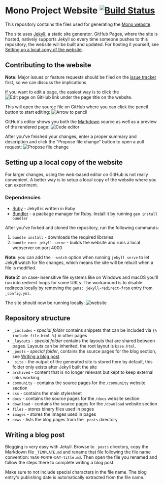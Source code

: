 Mono Project Website
[![Build Status](https://travis-ci.org/mono/website.svg)](https://travis-ci.org/mono/website)
==================================================================================================================

This repository contains the files used for generating the [Mono website](http://www.mono-project.com).

The site uses [Jekyll](http://jekyllrb.com), a static site generator. GitHub Pages, where the site is hosted, natively supports Jekyll so every time someone pushes to this repository, the website will be built and updated. For hosting it yourself, see [Setting up a local copy of the website](#setting-up-a-local-copy-of-the-website).

Contributing to the website
---------------------------

**Note:** Major issues or feature requests should be filed on the [issue tracker](https://github.com/mono/website/issues) first, so we can discuss the implications.

If you want to edit a page, the easiest way is to click the ![Edit page on GitHub](https://cloud.githubusercontent.com/assets/1376924/3712375/a6d7bc42-150f-11e4-9ceb-5230cbbfba3f.png) link under the page title on the website.

This will open the source file on GitHub where you can click the pencil button to start editing:
![Arrow to pencil](https://cloud.githubusercontent.com/assets/1376924/3712474/1d2fe57a-1517-11e4-86b2-d083dbeaa4ae.png)

GitHub's editor shows you both the [Markdown](https://guides.github.com/features/mastering-markdown/) source as well as a preview of the rendered page:
![Code editor](https://cloud.githubusercontent.com/assets/1376924/3769433/0f0ca2ee-18e1-11e4-97fc-3493683b853d.png)

After you've finished your changes, enter a proper summary and description and click the "Propose file change" button to open a pull request:
![Propose file change](https://cloud.githubusercontent.com/assets/1376924/3712481/52423448-1517-11e4-8aa8-9c9f9befb6bc.png)

Setting up a local copy of the website
--------------------------------------

For larger changes, using the web-based editor on GitHub is not really convenient. A better way is to setup a local copy of the website where you can experiment.

### Dependencies

 - [Ruby](https://www.ruby-lang.org/) - Jekyll is written in Ruby
 - [Bundler](http://bundler.io/) - a package manager for Ruby. Install it by running `gem install bundler`

After you've forked and cloned the repository, run the following commands:
 1. `bundle install` - downloads the required libraries
 2. `bundle exec jekyll serve` - builds the website and runs a local webserver on port 4000

**Note:** you can add the `--watch` option when running `jekyll serve` to let Jekyll watch for file changes, which means the site will be rebuilt when a file is modified.

**Note 2:** on case-insensitive file systems like on Windows and macOS you'll run into redirect loops for some URLs. The workaround is to disable redirects locally by removing the `gems: jekyll-redirect-from` entry from `_config.yml`.

The site should now be running locally:
![website](https://cloud.githubusercontent.com/assets/1376924/3712425/c1ab2e9c-1513-11e4-9df2-6e69d461c3cf.png)

Repository structure
--------------------

 - `_includes` - *special folder* contains snippets that can be included via `{% include file.html %}` in other pages
 - `_layouts` - *special folder* contains the layouts that are shared between pages. Layouts can be inherited, the root layout is `base.html`.
 - `_posts` - *special folder*, contains the source pages for the blog section, see [Writing a blog post](#writing-a-blog-post)
 - `_site` - the output of the generated site is stored here by default, this folder only exists after Jekyll built the site
 - `archived` - content that is no longer relevant but kept to keep external links working
 - `community` - contains the source pages for the `/community` website section
 - `css` - contains the main stylesheet
 - `docs` - contains the source pages for the `/docs` website section
 - `download` - contains the source pages for the `/download` website section
 - `files` - stores binary files used in pages
 - `images` - stores the images used in pages
 - `news` - lists the blog pages from the `_posts` directory

Writing a blog post
-------------------

Blogging is very easy with Jekyll. Browse to `_posts` directory, copy the Markdown file `_TEMPLATE.md` and rename that file following the file name convention: `YEAR-MONTH-DAY-title.md`. Then open the file you renamed and follow the steps there to complete writing a blog post.

Make sure to not include special characters in the file name. The blog entry's publishing date is automatically extracted from the file name.
